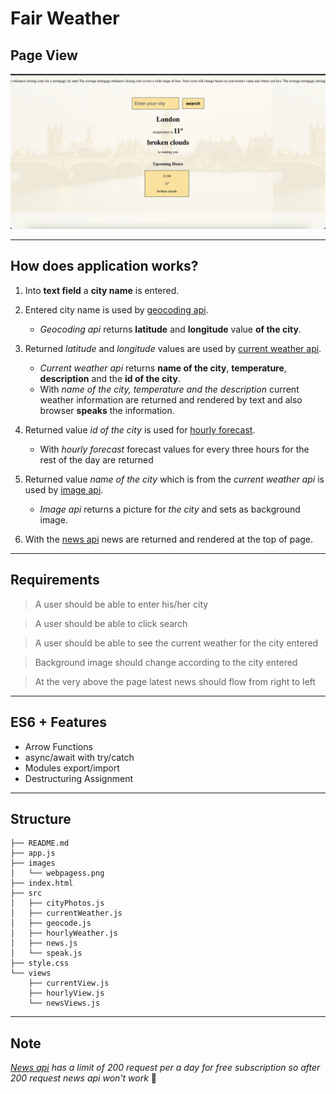 # Fair Weather

## Page View

![Page view](./images/webpagess.png)

---

## How does application works?

1. Into **text field** a **city name** is entered.

1. Entered city name is used by [geocoding api](https://openweathermap.org/api/geocoding-api#:~:text=Geocoding%20API%20is%20a%20simple,integrated%20in%20all%20OpenWeather%20APIs.).

   - _Geocoding api_ returns **latitude** and **longitude** value **of the city**.

1. Returned _latitude_ and _longitude_ values are used by [current weather api](https://openweathermap.org/current).

   - _Current weather api_ returns **name of the city**, **temperature**, **description** and the **id of the city**.

   * With _name of the city, temperature and the description_ current weather information are returned and rendered by text and also browser **speaks** the information.

1. Returned value _id of the city_ is used for [hourly forecast](https://openweathermap.org/api/hourly-forecast).

   - With _hourly forecast_ forecast values for every three hours for the rest of the day are returned

1. Returned value _name of the city_ which is from the _current weather api_ is used by [image api](https://www.pexels.com/api/).

   - _Image api_ returns a picture for _the city_ and sets as background image.

1. With the [news api](https://newsdata.io/) news are returned and rendered at the top of page.

---

## Requirements

> A user should be able to enter his/her city

> A user should be able to click search

> A user should be able to see the current weather for the city entered

> Background image should change according to the city entered

> At the very above the page latest news should flow from right to left

---

## ES6 + Features

- Arrow Functions
- async/await with try/catch
- Modules export/import
- Destructuring Assignment

---

## Structure

```
├── README.md
├── app.js
├── images
│   └── webpagess.png
├── index.html
├── src
│   ├── cityPhotos.js
│   ├── currentWeather.js
│   ├── geocode.js
│   ├── hourlyWeather.js
│   ├── news.js
│   └── speak.js
├── style.css
└── views
    ├── currentView.js
    ├── hourlyView.js
    └── newsViews.js
```

---

## Note

_[News api](https://newsdata.io/pricing) has a limit of 200 request per a day for free subscription so after 200 request news api won't work_ 🥹
